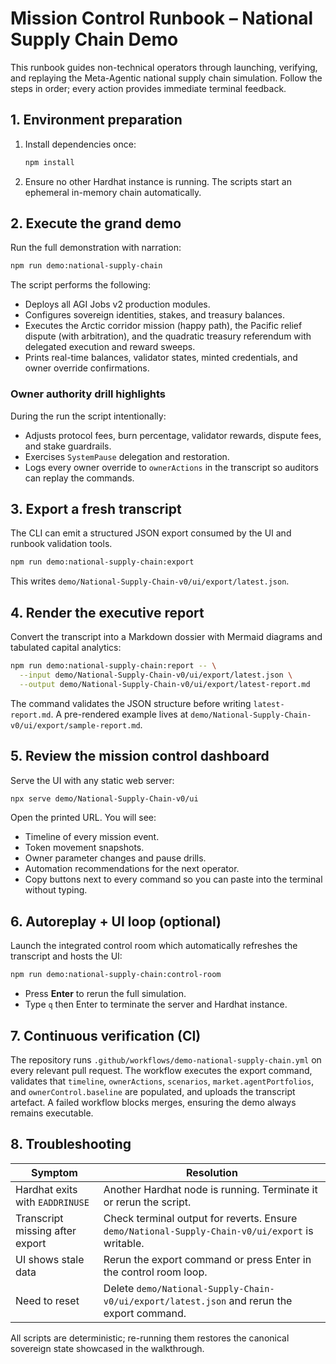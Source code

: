 # Mission Control Runbook – National Supply Chain Demo

This runbook guides non-technical operators through launching, verifying, and
replaying the Meta-Agentic national supply chain simulation. Follow the steps in
order; every action provides immediate terminal feedback.

## 1. Environment preparation

1. Install dependencies once:
   ```bash
   npm install
   ```
2. Ensure no other Hardhat instance is running. The scripts start an ephemeral
   in-memory chain automatically.

## 2. Execute the grand demo

Run the full demonstration with narration:
```bash
npm run demo:national-supply-chain
```
The script performs the following:
- Deploys all AGI Jobs v2 production modules.
- Configures sovereign identities, stakes, and treasury balances.
- Executes the Arctic corridor mission (happy path), the Pacific relief dispute
  (with arbitration), and the quadratic treasury referendum with delegated
  execution and reward sweeps.
- Prints real-time balances, validator states, minted credentials, and owner
  override confirmations.

### Owner authority drill highlights

During the run the script intentionally:
- Adjusts protocol fees, burn percentage, validator rewards, dispute fees, and
  stake guardrails.
- Exercises `SystemPause` delegation and restoration.
- Logs every owner override to `ownerActions` in the transcript so auditors can
  replay the commands.

## 3. Export a fresh transcript

The CLI can emit a structured JSON export consumed by the UI and runbook
validation tools.
```bash
npm run demo:national-supply-chain:export
```
This writes `demo/National-Supply-Chain-v0/ui/export/latest.json`.

## 4. Render the executive report

Convert the transcript into a Markdown dossier with Mermaid diagrams and
tabulated capital analytics:
```bash
npm run demo:national-supply-chain:report -- \
  --input demo/National-Supply-Chain-v0/ui/export/latest.json \
  --output demo/National-Supply-Chain-v0/ui/export/latest-report.md
```
The command validates the JSON structure before writing
`latest-report.md`. A pre-rendered example lives at
`demo/National-Supply-Chain-v0/ui/export/sample-report.md`.

## 5. Review the mission control dashboard

Serve the UI with any static web server:
```bash
npx serve demo/National-Supply-Chain-v0/ui
```
Open the printed URL. You will see:
- Timeline of every mission event.
- Token movement snapshots.
- Owner parameter changes and pause drills.
- Automation recommendations for the next operator.
- Copy buttons next to every command so you can paste into the terminal without
  typing.

## 6. Autoreplay + UI loop (optional)

Launch the integrated control room which automatically refreshes the transcript
and hosts the UI:
```bash
npm run demo:national-supply-chain:control-room
```
- Press **Enter** to rerun the full simulation.
- Type `q` then Enter to terminate the server and Hardhat instance.

## 7. Continuous verification (CI)

The repository runs `.github/workflows/demo-national-supply-chain.yml` on every
relevant pull request. The workflow executes the export command, validates that
`timeline`, `ownerActions`, `scenarios`, `market.agentPortfolios`, and
`ownerControl.baseline` are populated, and uploads the transcript artefact. A
failed workflow blocks merges, ensuring the demo always remains executable.

## 8. Troubleshooting

| Symptom | Resolution |
| --- | --- |
| Hardhat exits with `EADDRINUSE` | Another Hardhat node is running. Terminate it or rerun the script. |
| Transcript missing after export | Check terminal output for reverts. Ensure `demo/National-Supply-Chain-v0/ui/export` is writable. |
| UI shows stale data | Rerun the export command or press Enter in the control room loop. |
| Need to reset | Delete `demo/National-Supply-Chain-v0/ui/export/latest.json` and rerun the export command. |

All scripts are deterministic; re-running them restores the canonical sovereign
state showcased in the walkthrough.
